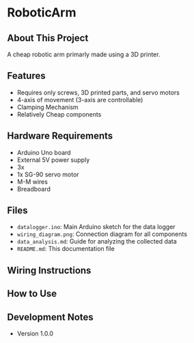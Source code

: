 # RoboticArm

## About This Project

A cheap robotic arm primarly made using a 3D printer.

## Features

- Requires only screws, 3D printed parts, and servo motors
- 4-axis of movement (3-axis are controllable)
- Clamping Mechanism
- Relatively Cheap components

## Hardware Requirements

- Arduino Uno board
- External 5V power supply
- 3x 
- 1x SG-90 servo motor
- M-M wires
- Breadboard

## Files

- `datalogger.ino`: Main Arduino sketch for the data logger
- `wiring_diagram.png`: Connection diagram for all components
- `data_analysis.md`: Guide for analyzing the collected data
- `README.md`: This documentation file

## Wiring Instructions

## How to Use

## Development Notes

- Version 1.0.0
